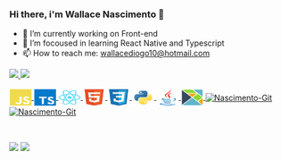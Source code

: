 ### Hi there, i'm Wallace Nascimento 👋

- 🔭 I’m currently working on Front-end
- 🌱 I’m focoused in learning React Native and Typescript
- 📫 How to reach me: wallacediogo10@hotmail.com

<div align="start">
  <a href="https://github.com/SrNascimento40">
  <img height="180em" src="https://github-readme-stats.vercel.app/api?username=SrNascimento40&include_all_commits=true&layout=compact&theme=dark"/>
  <img height="180em" src="https://github-readme-stats.vercel.app/api/top-langs/?username=SrNascimento40&layout=compact&langs_count=7&theme=dark"/>
</div>
  
<div style="display: inline_block"><br>
  <img align="center" alt="Nascimento-Js" height="30" width="40" src="https://raw.githubusercontent.com/devicons/devicon/master/icons/javascript/javascript-plain.svg">
  <img align="center" alt="Nascimento-Ts" height="30" width="40" src="https://raw.githubusercontent.com/devicons/devicon/master/icons/typescript/typescript-plain.svg">
  <img align="center" alt="Nascimento-React" height="30" width="40" src="https://raw.githubusercontent.com/devicons/devicon/master/icons/react/react-original.svg">
  <img align="center" alt="Nascimento-HTML" height="30" width="40" src="https://raw.githubusercontent.com/devicons/devicon/master/icons/html5/html5-original.svg">
  <img align="center" alt="Nascimento-CSS" height="30" width="40" src="https://raw.githubusercontent.com/devicons/devicon/master/icons/css3/css3-original.svg">
  <img align="center" alt="Nascimento-Python" height="30" width="40" src="https://raw.githubusercontent.com/devicons/devicon/master/icons/python/python-original.svg">
  <img align="center" alt="Nascimento-Java" height="30" width="40" src="https://raw.githubusercontent.com/devicons/devicon/master/icons/java/java-original.svg">
  <img align="center" alt="Nascimento-Elm" height="30" width="40" src="https://raw.githubusercontent.com/devicons/devicon/master/icons/elm/elm-original.svg">
  <img align="center" alt="Nascimento-Git" height="30" width="40" src="https://cdn.jsdelivr.net/gh/devicons/devicon/icons/git/git-original.svg" />
  <img align="center" alt="Nascimento-Git" height="30" width="40" src="https://cdn.jsdelivr.net/gh/devicons/devicon/icons/ruby/ruby-original.svg" />
</div>
  
 ##

  
<div>
  <br>
  <a href="https://www.linkedin.com/in/wallace-nascimento040/" target="_blank"><img src="https://img.shields.io/badge/-LinkedIn-%230077B5?style=for-the-badge&logo=linkedin&logoColor=white" target="_blank"></a>
  <a href="https://gitlab.com/SrNascimento40" target="_blank"><img src="https://img.shields.io/badge/-gitlab-6666c4?style=for-the-badge&logo=gitlab&logoColor=black" target="_blank"></a> 
</div>
